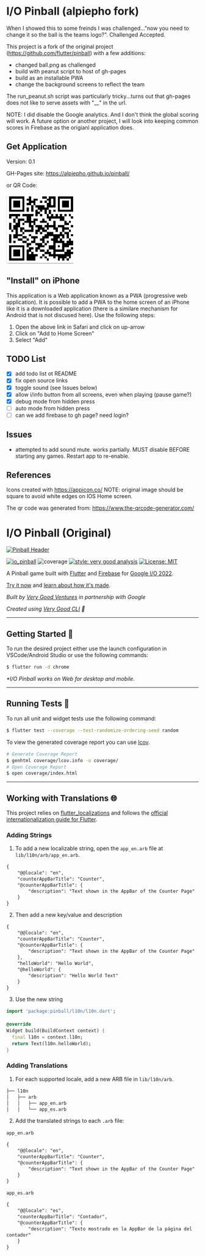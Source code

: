 # I/O Pinball (alpiepho fork)

When I showed this to some freinds I was challenged..."now you need to change it so the ball is the teams logo?".  Challenged Accepted.

This project is a fork of the original project (https://github.com/flutter/pinball) with a few additions:

- changed ball.png as challenged
- build with peanut script to host of gh-pages
- build as an installable PWA
- change the background screens to reflect the team

The run_peanut.sh script was particularly tricky...turns out that gh-pages does not like to serve assets with "__" in the url.

NOTE: I did disable the Google analytics.  And I don't think the global scoring will work.  A future option or another project, I will look into keeping common scores in Firebase as the origianl application does.


## Get Application
Version: 0.1

GH-Pages site: https://alpiepho.github.io/pinball/

or QR Code:

![QR Code](./qr-code.png)

## "Install" on iPhone

This application is a Web application known as a PWA (progressive web application).  It is possible to add a PWA to the home screen of an iPhone
like it is a downloaded application (there is a similare mechanism for Android that is not discused here).  Use the following steps:

1. Open the above link in Safari and click on up-arrow
2. Click on "Add to Home Screen"
3. Select "Add"

## TODO List

- [x] add todo list ot README
- [x] fix open source links
- [x] toggle sound (see Issues below)
- [x] allow i/info button from all screens, even when playing (pause game?)
- [x] debug mode from hidden press
- [ ] auto mode from hidden press
- [ ] can we add firebase to gh page? need login?

## Issues

- attempted to add sound mute.  works partially.  MUST disable BEFORE starting any games. Restart app to re-enable.

## References

Icons created with https://appicon.co/  NOTE: original image should be square to avoid white edges on IOS Home screen.

The qr code was generated from:
https://www.the-qrcode-generator.com/


# I/O Pinball (Original)

[![Pinball Header][logo]][pinball_link]

[![io_pinball][build_status_badge]][workflow_link]
![coverage][coverage_badge]
[![style: very good analysis][very_good_analysis_badge]][very_good_analysis_link]
[![License: MIT][license_badge]][license_link]

A Pinball game built with [Flutter][flutter_link] and [Firebase][firebase_link] for [Google I/O 2022][google_io_link].

[Try it now][pinball_link] and [learn about how it's made][blog_link].

_Built by [Very Good Ventures][very_good_ventures_link] in partnership with Google_

_Created using [Very Good CLI][very_good_cli_link] 🤖_

---

## Getting Started 🚀

To run the desired project either use the launch configuration in VSCode/Android Studio or use the following commands:

```sh
$ flutter run -d chrome
```

_\*I/O Pinball works on Web for desktop and mobile._

---

## Running Tests 🧪

To run all unit and widget tests use the following command:

```sh
$ flutter test --coverage --test-randomize-ordering-seed random
```

To view the generated coverage report you can use [lcov](https://github.com/linux-test-project/lcov).

```sh
# Generate Coverage Report
$ genhtml coverage/lcov.info -o coverage/
# Open Coverage Report
$ open coverage/index.html
```

---

## Working with Translations 🌐

This project relies on [flutter_localizations][flutter_localizations_link] and follows the [official internationalization guide for Flutter][internationalization_link].

### Adding Strings

1. To add a new localizable string, open the `app_en.arb` file at `lib/l10n/arb/app_en.arb`.

```arb
{
    "@@locale": "en",
    "counterAppBarTitle": "Counter",
    "@counterAppBarTitle": {
        "description": "Text shown in the AppBar of the Counter Page"
    }
}
```

2. Then add a new key/value and description

```arb
{
    "@@locale": "en",
    "counterAppBarTitle": "Counter",
    "@counterAppBarTitle": {
        "description": "Text shown in the AppBar of the Counter Page"
    },
    "helloWorld": "Hello World",
    "@helloWorld": {
        "description": "Hello World Text"
    }
}
```

3. Use the new string

```dart
import 'package:pinball/l10n/l10n.dart';

@override
Widget build(BuildContext context) {
  final l10n = context.l10n;
  return Text(l10n.helloWorld);
}
```

### Adding Translations

1. For each supported locale, add a new ARB file in `lib/l10n/arb`.

```
├── l10n
│   ├── arb
│   │   ├── app_en.arb
│   │   └── app_es.arb
```

2. Add the translated strings to each `.arb` file:

`app_en.arb`

```arb
{
    "@@locale": "en",
    "counterAppBarTitle": "Counter",
    "@counterAppBarTitle": {
        "description": "Text shown in the AppBar of the Counter Page"
    }
}
```

`app_es.arb`

```arb
{
    "@@locale": "es",
    "counterAppBarTitle": "Contador",
    "@counterAppBarTitle": {
        "description": "Texto mostrado en la AppBar de la página del contador"
    }
}
```

[build_status_badge]: https://github.com/flutter/pinball/actions/workflows/main.yaml/badge.svg
[coverage_badge]: coverage_badge.svg
[firebase_link]: https://firebase.google.com/
[flutter_link]: https://flutter.dev
[flutter_localizations_link]: https://api.flutter.dev/flutter/flutter_localizations/flutter_localizations-library.html
[google_io_link]: https://events.google.com/io/
[blog_link]: https://medium.com/flutter/i-o-pinball-powered-by-flutter-and-firebase-d22423f3f5d
[internationalization_link]: https://flutter.dev/docs/development/accessibility-and-localization/internationalization
[license_badge]: https://img.shields.io/badge/license-MIT-blue.svg
[license_link]: https://opensource.org/licenses/MIT
[logo]: art/readme_header.png
[pinball_link]: https://pinball.flutter.dev
[very_good_analysis_badge]: https://img.shields.io/badge/style-very_good_analysis-B22C89.svg
[very_good_analysis_link]: https://pub.dev/packages/very_good_analysis
[very_good_cli_link]: https://github.com/VeryGoodOpenSource/very_good_cli
[very_good_ventures_link]: https://verygood.ventures/
[workflow_link]: https://github.com/flutter/pinball/actions/workflows/main.yaml
